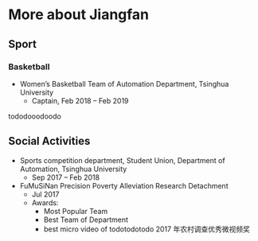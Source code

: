 # More about Jiangfan

## Sport

### Basketball

* Women’s Basketball Team of Automation Department, Tsinghua University
  * Captain, Feb 2018 – Feb 2019

tododooodoodo

## Social Activities

* Sports competition department, Student Union, Department of Automation, Tsinghua University
  * Sep 2017 – Feb 2018
* FuMuSiNan Precision Poverty Alleviation Research Detachment
  * Jul 2017
  * Awards:
    * Most Popular Team
    * Best Team of Department
    * best micro video of  todotodotodo 2017 年农村调查优秀微视频奖

